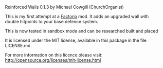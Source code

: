 Reinforced Walls 0.1.3 by Michael Cowgill (ChurchOrganist)

This is my first attempt at a [Factorio](http://www.factorio.com/) mod. It adds an upgraded wall with double hitpoints to your base defence system.

This is now tested in sandbox mode and can be researched built and placed

It is licensed under the MIT license, available in this package in the file  LICENSE.md.

For more information on this licence please visit: http://opensource.org/licenses/mit-license.html
